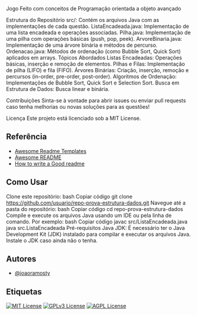 Jogo Feito com conceitos de Programação orientada a objeto avançado

Estrutura do Repositório
src/: Contém os arquivos Java com as implementações de cada questão.
ListaEncadeada.java: Implementação de uma lista encadeada e operações associadas.
Pilha.java: Implementação de uma pilha com operações básicas (push, pop, peek).
ArvoreBinaria.java: Implementação de uma árvore binária e métodos de percurso.
Ordenacao.java: Métodos de ordenação (como Bubble Sort, Quick Sort) aplicados em arrays.
Tópicos Abordados
Listas Encadeadas: Operações básicas, inserção e remoção de elementos.
Pilhas e Filas: Implementação de pilha (LIFO) e fila (FIFO).
Árvores Binárias: Criação, inserção, remoção e percursos (in-order, pre-order, post-order).
Algoritmos de Ordenação: Implementações de Bubble Sort, Quick Sort e Selection Sort.
Busca em Estrutura de Dados: Busca linear e binária.

Contribuições
Sinta-se à vontade para abrir issues ou enviar pull requests caso tenha melhorias ou novas soluções para as questões!

Licença
Este projeto está licenciado sob a MIT License.

## Referência

 - [Awesome Readme Templates](https://awesomeopensource.com/project/elangosundar/awesome-README-templates)
 - [Awesome README](https://github.com/matiassingers/awesome-readme)
 - [How to write a Good readme](https://bulldogjob.com/news/449-how-to-write-a-good-readme-for-your-github-project)


## Como Usar

Clone este repositório:
bash
Copiar código
git clone https://github.com/usuario/repo-prova-estrutura-dados.git
Navegue até a pasta do repositório:
bash
Copiar código
cd repo-prova-estrutura-dados
Compile e execute os arquivos Java usando um IDE ou pela linha de comando. Por exemplo:
bash
Copiar código
javac src/ListaEncadeada.java
java src.ListaEncadeada
Pré-requisitos
Java JDK: É necessário ter o Java Development Kit (JDK) instalado para compilar e executar os arquivos Java. Instale o JDK caso ainda não o tenha.

## Autores

- [@joaoramosty](https://www.github.com/joaoramosty)


## Etiquetas


[![MIT License](https://img.shields.io/badge/License-MIT-green.svg)](https://choosealicense.com/licenses/mit/)
[![GPLv3 License](https://img.shields.io/badge/License-GPL%20v3-yellow.svg)](https://opensource.org/licenses/)
[![AGPL License](https://img.shields.io/badge/license-AGPL-blue.svg)](http://www.gnu.org/licenses/agpl-3.0)

